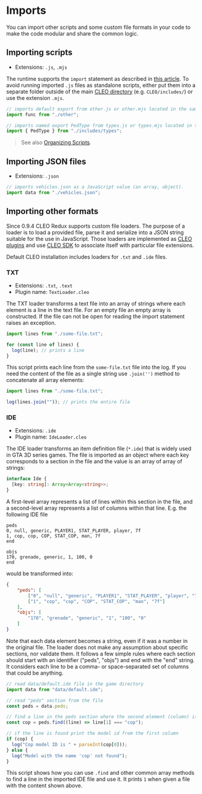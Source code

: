 # Imports

You can import other scripts and some custom file formats in your code to make the code modular and share the common logic.


## Importing scripts

- Extensions: `.js`, `.mjs`

The runtime supports the `import` statement as described in [this article](https://developer.mozilla.org/en-US/docs/Web/JavaScript/Reference/Statements/import). To avoid running imported `.js` files as standalone scripts, either put them into a separate folder outside of the main [CLEO directory](./cleo-directory.md) (e.g. `CLEO/includes/`) or use the extension `.mjs`.

```js
// imports default export from other.js or other.mjs located in the same directory
import func from "./other";

// imports named export PedType from types.js or types.mjs located in the CLEO/includes directory
import { PedType } from "./includes/types";

```

> See also [Organizing Scripts](./script-lifecycle.md#organizing-scripts).

## Importing JSON files

- Extensions: `.json`

```js
// imports vehicles.json as a JavaScript value (an array, object).
import data from "./vehicles.json";
```

## Importing other formats

Since 0.9.4 CLEO Redux supports custom file loaders. The purpose of a loader is to load a provided file, parse it and serialize into a JSON string suitable for the use in JavaScript. Those loaders are implemented as [CLEO plugins](./installation-plugins.md) and use [CLEO SDK](./using-sdk.md#developing-file-loaders) to associate itself with particular file extensions.

Default CLEO installation includes loaders for `.txt` and `.ide` files.

### TXT

- Extensions: `.txt`, `.text`
- Plugin name: `TextLoader.cleo`

The TXT loader transforms a text file into an array of strings where each element is a line in the text file. For an empty file an empty array is constructed. If the file can not be open for reading the import statement raises an exception.

```js
import lines from "./some-file.txt";

for (const line of lines) {
  log(line); // prints a line
}
```

This script prints each line from the `some-file.txt` file into the log. If you need the content of the file as a single string use `.join('')` method to concatenate all array elements:

```js
import lines from "./some-file.txt";

log(lines.join("")); // prints the entire file
```

### IDE

- Extensions: `.ide`
- Plugin name: `IdeLoader.cleo`

The IDE loader transforms an item definition file (`*.ide`) that is widely used in GTA 3D series games. The file is imported as an object where each key corresponds to a section in the file and the value is an array of array of strings:

```ts
interface Ide {
  [key: string]: Array<Array<string>>;
}
```

A first-level array represents a list of lines within this section in the file, and a second-level array represents a list of columns within that line. E.g. the following IDE file

```
peds
0, null, generic, PLAYER1, STAT_PLAYER, player, 7f
1, cop, cop, COP, STAT_COP, man, 7f
end

objs
170, grenade, generic, 1, 100, 0
end

```

would be transformed into:

```json
{
    "peds": [
        ["0", "null", "generic", "PLAYER1", "STAT_PLAYER", "player", "7f"],
        ["1", "cop", "cop", "COP", "STAT_COP", "man", "7f"]
    ],
    "objs": [
        "170", "grenade", "generic", "1", "100", "0"
    ]
}
```

Note that each data element becomes a string, even if it was a number in the original file. The loader does not make any assumption about specific sections, nor validate them. It follows a few simple rules where each section should start with an identifier ("peds", "objs") and end with the "end" string. It considers each line to be a comma- or space-separated set of columns that could be anything.

```js
// read data/default.ide file in the game directory
import data from "data/default.ide";

// read "peds" section from the file
const peds = data.peds;

// find a line in the peds section where the second element (column) is "cop"
const cop = peds.find((line) => line[1] === "cop");

// if the line is found print the model id from the first column
if (cop) {
  log("Cop model ID is " + parseInt(cop[0]));
} else {
  log("Model with the name 'cop' not found");
}
```

This script shows how you can use `.find` and other common array methods to find a line in the imported IDE file and use it. It prints `1` when given a file with the content shown above.
